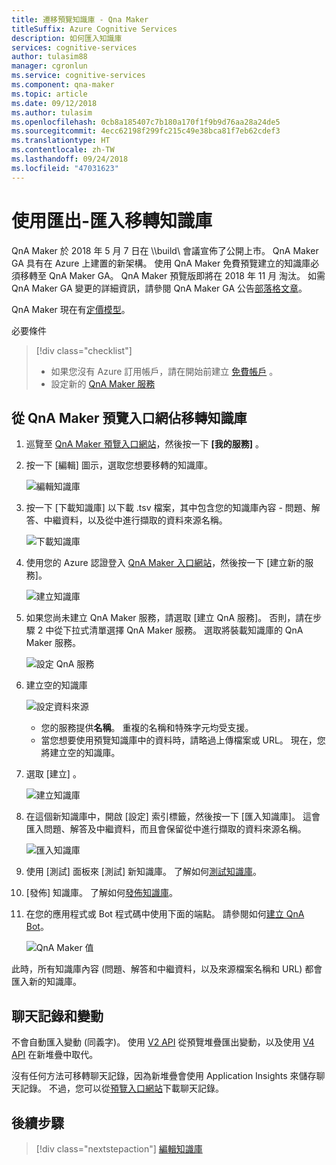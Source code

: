 ```yaml
---
title: 遷移預覽知識庫 - Qna Maker
titleSuffix: Azure Cognitive Services
description: 如何匯入知識庫
services: cognitive-services
author: tulasim88
manager: cgronlun
ms.service: cognitive-services
ms.component: qna-maker
ms.topic: article
ms.date: 09/12/2018
ms.author: tulasim
ms.openlocfilehash: 0cb8a185407c7b180a170f1f9b9d76aa28a24de5
ms.sourcegitcommit: 4ecc62198f299fc215c49e38bca81f7eb62cdef3
ms.translationtype: HT
ms.contentlocale: zh-TW
ms.lasthandoff: 09/24/2018
ms.locfileid: "47031623"
---
```

# <a name="migrate-a-knowledge-base-using-export-import"></a>使用匯出-匯入移轉知識庫
QnA Maker 於 2018 年 5 月 7 日在 \\\build\ 會議宣佈了公開上市。 QnA Maker GA 具有在 Azure 上建置的新架構。 使用 QnA Maker 免費預覽建立的知識庫必須移轉至 QnA Maker GA。 QnA Maker 預覽版即將在 2018 年 11 月 淘汰。 如需 QnA Maker GA 變更的詳細資訊，請參閱 QnA Maker GA 公告[部落格文章](https://aka.ms/qnamakerga-blog)。

QnA Maker 現在有[定價模型](https://azure.microsoft.com/en-us/pricing/details/cognitive-services/qna-maker/)。

必要條件
> [!div class="checklist"]
> * 如果您沒有 Azure 訂用帳戶，請在開始前建立 [免費帳戶](https://azure.microsoft.com/free/?WT.mc_id=A261C142F) 。
> * 設定新的 [QnA Maker 服務](../How-To/set-up-qnamaker-service-azure.md)

## <a name="migrate-a-knowledge-base-from-qna-maker-preview-portal"></a>從 QnA Maker 預覽入口網佔移轉知識庫
1. 巡覽至 [QnA Maker 預覽入口網站](https://aka.ms/qnamaker-old-portal
)，然後按一下 **[我的服務]** 。
2. 按一下 [編輯] 圖示，選取您想要移轉的知識庫。

    ![編輯知識庫](../media/qnamaker-how-to-migrate-kb/preview-editkb.png)

3. 按一下 [下載知識庫] 以下載 .tsv 檔案，其中包含您的知識庫內容 - 問題、解答、中繼資料，以及從中進行擷取的資料來源名稱。

    ![下載知識庫](../media/qnamaker-how-to-migrate-kb/preview-download.png)

4. 使用您的 Azure 認證登入 [QnA Maker 入口網站](https://qnamaker.ai)，然後按一下 [建立新的服務]。

    ![建立知識庫 ](../media/qnamaker-how-to-create-kb/create-new-service.png)
    
5. 如果您尚未建立 QnA Maker 服務，請選取 [建立 QnA 服務]。 否則，請在步驟 2 中從下拉式清單選擇 QnA Maker 服務。 選取將裝載知識庫的 QnA Maker 服務。

    ![設定 QnA 服務](../media/qnamaker-how-to-create-kb/setup-qna-resource.png)

6. 建立空的知識庫 

    ![設定資料來源](../media/qnamaker-how-to-create-kb/set-data-sources.png)

    - 您的服務提供**名稱**。 重複的名稱和特殊字元均受支援。
    - 當您想要使用預覽知識庫中的資料時，請略過上傳檔案或 URL。 現在，您將建立空的知識庫。

7. 選取 [建立] 。

    ![建立知識庫](../media/qnamaker-how-to-create-kb/create-kb.png)

8. 在這個新知識庫中，開啟 [設定] 索引標籤，然後按一下 [匯入知識庫]。 這會匯入問題、解答及中繼資料，而且會保留從中進行擷取的資料來源名稱。

   ![匯入知識庫](../media/qnamaker-how-to-migrate-kb/Import.png)

9. 使用 [測試] 面板來 [測試] 新知識庫。 了解如何[測試知識庫](../How-To/test-knowledge-base.md)。
10. [發佈] 知識庫。 了解如何[發佈知識庫](../How-To/publish-knowledge-base.md)。
11. 在您的應用程式或 Bot 程式碼中使用下面的端點。 請參閱如何[建立 QnA Bot](../Tutorials/create-qna-bot.md)。

    ![QnA Maker 值](../media/qnamaker-tutorials-create-bot/qnamaker-settings-kbid-key.PNG)

此時，所有知識庫內容 (問題、解答和中繼資料，以及來源檔案名稱和 URL) 都會匯入新的知識庫。 

## <a name="chatlogs-and-alterations"></a>聊天記錄和變動
不會自動匯入變動 (同義字)。 使用 [V2 API](https://aka.ms/qnamaker-v2-apis) 從預覽堆疊匯出變動，以及使用 [V4 API](https://aka.ms/qnamaker-v4-apis) 在新堆疊中取代。

沒有任何方法可移轉聊天記錄，因為新堆疊會使用 Application Insights 來儲存聊天記錄。 不過，您可以從[預覽入口網站](https://aka.ms/qnamaker-old-portal)下載聊天記錄。

## <a name="next-steps"></a>後續步驟

> [!div class="nextstepaction"]
> [編輯知識庫](../How-To/edit-knowledge-base.md)
